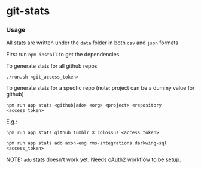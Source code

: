 # git-stats

### Usage

All stats are written under the `data` folder in both `csv` and `json` formats

First run `npm install` to get the dependencies.

To generate stats for all github repos

`./run.sh <git_access_token>`

To generate stats for a specfic repo (note: project can be a dummy value for github)

`npm run app stats <github|ado> <org> <project> <repository <access_token>`

E.g.:

`npm run app stats github tumblr X colossus <access_token>`

`npm run app stats ado axon-eng rms-integrations darkwing-sql <access_token>`

NOTE: `ado` stats doesn't work yet. Needs oAuth2 workflow to be setup.